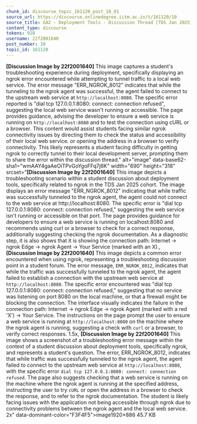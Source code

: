 ```yaml
---
chunk_id: discourse_topic_161120_post_10_01
source_url: https://discourse.onlinedegree.iitm.ac.in/t/161120/10
source_title: GA2 - Deployment Tools - Discussion Thread [TDS Jan 2025]
content_type: discourse
tokens: 928
username: 22f2001640
post_number: 10
topic_id: 161120
---
```


**[Discussion Image by 22f2001640]** This image captures a student's troubleshooting experience during deployment, specifically displaying an ngrok error encountered while attempting to tunnel traffic to a local web service. The error message "ERR_NGROK_8012" indicates that while the tunneling to the ngrok agent was successful, the agent failed to connect to the upstream web service at `http://localhost:8080`. The specific error reported is "dial tcp 127.0.0.1:8080: connect: connection refused", suggesting the local web service wasn't running or accessible. The page provides guidance, advising the developer to ensure a web service is running on `http://localhost:8080` and to test the connection using cURL or a browser. This content would assist students facing similar ngrok connectivity issues by directing them to check the status and accessibility of their local web service. or opening the address in a browser to verify connectivity. This likely represents a student facing difficulty in getting ngrok to correctly tunnel to their local development server, prompting them to share the error within the discussion thread." alt="image" data-base62-sha1="wmAAY4gaAeOiTPvGoYgoFFq7j6K" width="690" height="318" srcset="**[Discussion Image by 22f2001640]** This image depicts a troubleshooting scenario within a student discussion about deployment tools, specifically related to ngrok in the TDS Jan 2025 cohort. The image displays an error message "ERR_NGROK_8012" indicating that while traffic was successfully tunneled to the ngrok agent, the agent could not connect to the web service at http://localhost:8080. The specific error is "dial tcp 127.0.0.1:8080: connect: connection refused," suggesting the web service isn't running or accessible on that port. The page provides guidance for developers to ensure a web service is running on localhost:8080 and recommends using curl or a browser to check for a correct response, additionally suggesting checking the ngrok documentation. As a diagnostic step, it is also shows that it is showing the connection path: Internet -> ngrok Edge -> ngrok Agent -> Your Service (marked with an X)., **[Discussion Image by 22f2001640]** This image depicts a common error encountered when using ngrok, representing a troubleshooting discussion point in a student forum. The error message, `ERR_NGROK_8012`, indicates that while the traffic was successfully tunneled to the ngrok agent, the agent failed to establish a connection with the upstream web service at `http://localhost:8080`. The specific error encountered was "dial tcp 127.0.0.1:8080: connect: connection refused," suggesting that no service was listening on port 8080 on the local machine, or that a firewall might be blocking the connection. The interface visually indicates the failure in the connection path: Internet -> ngrok Edge -> ngrok Agent (marked with a red 'X') -> Your Service. The instructions on the page prompt the user to ensure a web service is running at `http://localhost:8080` on the machine where the ngrok agent is running, suggesting a check with `curl` or a browser, to verify correct responses. 1.5x, **[Discussion Image by 22f2001640]** This image shows a screenshot of a troubleshooting error message within the context of a student discussion about deployment tools, specifically ngrok, and represents a student's question. The error, ERR_NGROK_8012, indicates that while traffic was successfully tunneled to the ngrok agent, the agent failed to connect to the upstream web service at `http://localhost:8080`, with the specific error `dial tcp 127.0.0.1:8080: connect: connection refused`. The page also suggests checking that a web service is running on the machine where the ngrok agent is running at the specified address, instructing the user to try `cURL` or open the address in a browser to check the response, and to refer to the ngrok documentation. The student is likely facing issues with the application not being accessible through ngrok due to connectivity problems between the ngrok agent and the local web service. 2x" data-dominant-color="F3F4F5">image1920×886 45.7 KB
